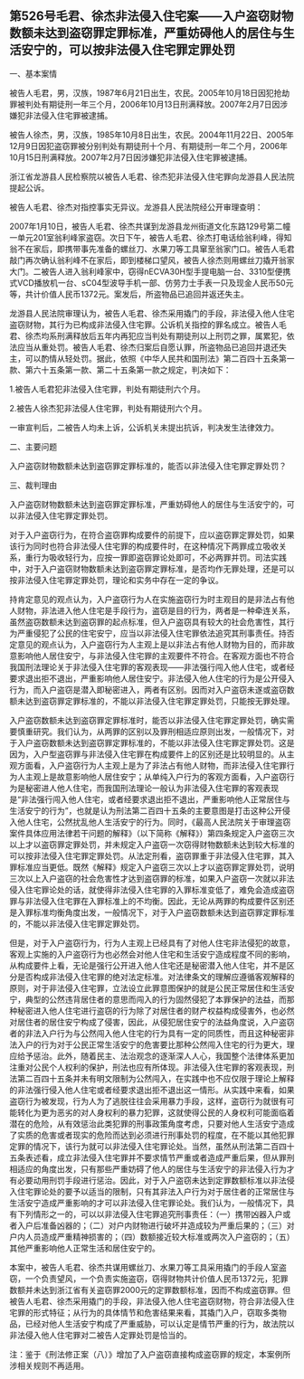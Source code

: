## 第526号毛君、徐杰非法侵入住宅案——入户盗窃财物数额未达到盗窃罪定罪标准，严重妨碍他人的居住与生活安宁的，可以按非法侵入住宅罪定罪处罚

一、基本案情

被告人毛君，男，汉族，1987年6月21日出生，农民。2005年10月18日因犯抢劫罪被判处有期徒刑一年三个月，2006年10月13日刑满释放。2007年2月7日因涉嫌犯非法侵入住宅罪被逮捕。

被告人徐杰，男，汉族，1985年10月8日出生，农民。2004年11月22日、2005年12月9日因犯盗窃罪被分别判处有期徒刑十个月、有期徒刑一年二个月，2006年10月15日刑满释放。2007年2月7日因涉嫌犯非法侵入住宅罪被逮捕。

浙江省龙游县人民检察院以被告人毛君、徐杰犯非法侵入住宅罪向龙游县人民法院提起公诉。

被告人毛君、徐杰对指控事实无异议。龙游县人民法院经公开审理查明：

2007年1月10日，被告人毛君、徐杰共谋到龙游县龙州街道文化东路129号第二幢一单元201室翁利峰家盗窃。次日下午，被告人毛君、徐杰打电话给翁利峰，得知翁不在家后，即携带事先准备的螺丝刀、水果刀等工具窜至翁家门口。被告人毛君敲门再次确认翁利峰不在家后，即到楼梯口望风，被告人徐杰则用螺丝刀撬开翁家大门。二被告人进入翁利峰家中，窃得nECVA30H型手提电脑一台、3310型便携式VCD播放机一台、sC04型波导手机一部、仿劳力士手表一只及现金人民币50元等，共计价值人民币1372元。案发后，所盗物品已追回并返还失主。

龙游县人民法院审理认为，被告人毛君、徐杰采用撬门的手段，非法侵入他人住宅盗窃财物，其行为已构成非法侵入住宅罪。公诉机关指控的罪名成立。被告人毛君、徐杰均系刑满释放后五年内再犯应当判处有期徒刑以上刑罚之罪，属累犯，依法应当从重处罚。被告人毛君、徐杰归案后自愿认罪，所盗物品已追回并退还失主，可以酌情从轻处罚。据此，依照《中华人民共和国刑法》第二百四十五条第一款、第六十五条第一款、第二十五条第一款之规定，判决如下：

1.被告人毛君犯非法侵入住宅罪，判处有期徒刑六个月。

2.被告人徐杰犯非法侵人住宅罪，判处有期徒刑六个月。

一审宣判后，二被告人均未上诉，公诉机关未提出抗诉，判决发生法律效力。

二、主要问题

入户盗窃财物数额未达到盗窃罪定罪标准的，能否以非法侵入住宅罪定罪处罚？

三、裁判理由

入户盗窃财物数额未达到盗窃罪定罪标准，严重妨碍他人的居住与生活安宁的，可以非法侵入住宅罪定罪处罚。

对于入户盗窃行为，在符合盗窃罪构成要件的前提下，应以盗窃罪定罪处罚，如果该行为同时也符合非法侵人住宅罪的构成要件时，在这种情况下两罪成立吸收关系，重行为吸收轻行为，应按一罪即盗窃罪论处即可，不必两罪并罚。司法实践中，对于入户盗窃财物数额未达到盗窃罪定罪标准，是否均作无罪处理，还是可以按非法侵入住宅罪定罪处罚，理论和实务中存在一定的争议。

持肯定意见的观点认为，入户盗窃行为人在实施盗窃行为时主观目的是非法占有他人财物，非法进入他人住宅是手段行为，盗窃是目的行为，两者是一种牵连关系，虽然盗窃数额未达到盗窃罪的起点标准，但入户盗窃具有较大的社会危害性，其行为严重侵犯了公民的住宅安宁，应当以非法侵入住宅罪依法追究其刑事责任。持否定意见的观点认为，入户盗窃行为人主观上是以非法占有他人财物为目的，而非故意影响他人居住安宁，与非法侵入住宅罪的主观要件不符合。在客观方面也不符合我国刑法理论关于非法侵入住宅罪的客观表现——非法强行闯入他人住宅，或者经要求退出拒不退出，严重影响他人居住安宁。非法侵入他人住宅的行为是公开侵入行为，而入户盗窃是潜入即秘密进入，两者有区别。因而对入户盗窃未遂或盗窃数额未达到盗窃罪定罪标准的，不能以非法侵入住宅罪定罪处罚，只能按无罪处理。

入户盗窃数额未达到盗窃罪定罪标准时，能否以非法侵入住宅罪定罪处罚，确实需要慎重研究。我们认为，从两罪的区别以及罪刑相适应原则出发，一般情况下，对于入户盗窃数额未达到盗窃罪定罪标准的，不能以非法侵入住宅罪定罪处罚。这是因为，入户型盗窃罪与非法侵入住宅罪在构成要件上的区别还是比较明显的。从主观方面看，入户盗窃行为人主观上是为了非法占有他人财物，而非法侵入住宅罪行为人主观上是故意影响他人居住安宁；从单纯入户行为的客观方面看，入户盗窃行为是秘密进人他人住宅，而我国刑法理论一般认为非法侵入住宅罪的客观表现是“非法强行闯入他人住宅，或者经要求退出拒不退出，严重影响他人正常居住与生活安宁的行为”，也就是认为刑法第二百四十五条的主要意图是打击这种公开侵入他人住宅，公然扰乱他人生活安宁的行为。同时，《最高人民法院关于审理盗窃案件具体应用法律若干问题的解释》（以下简称《解释》）第四条规定入户盗窃三次以上才以盗窃罪定罪处罚，并未规定入户盗窃一次窃得财物数额未达到较大标准的可以按非法侵入住宅罪定罪处罚。从法定刑看，盗窃罪重于非法侵入住宅罪，其入罪标准应当更低。既然《解释》规定入户盗窃三次以上才以盗窃罪定罪处罚，说明三次以上入户盗窃的社会危害性才达到盗窃罪的标准，如果入户盗窃一次就以非法侵入住宅罪论处的话，就使得非法侵入住宅罪的入罪标准变低了，难免会造成盗窃罪与非法侵入住宅罪在入罪标准上的不均衡。因此，无论从两罪的构成要件区别还是入罪标准均衡角度出发，一般情况下，对于入户盗窃数额未达到盗窃罪定罪标准的，不能以非法侵入住宅罪定罪处罚。

但是，对于入户盗窃行为，行为人主观上已经具有了对他人住宅非法侵犯的故意，客观上实施的入户盗窃行为也必然会对他人住宅和生活安宁造成程度不同的影响，从构成要件上看，无论是强行公开进入他人住宅还是秘密潜入他人住宅，并不是区分是否构成非法侵入住宅罪的绝对法定标准。对法律条文的理解应遵循客观解释的原则，对于非法侵入住宅罪，立法设立此罪意图保护的就是公民正常居住和生活安宁，典型的公然违背居住者的意思而闯入的行为固然侵犯了本罪保护的法益，而那种秘密进入他人住宅进行盗窃的行为除了对居住者的财产权益构成侵害外，也必然对居住者的居住安宁构成了侵害，因此，从侵犯居住安宁的法益角度说，入户盗窃者的非法入户行为与公然闯入他人住宅的行为具有一定的同质性，而且这种秘密非法入户的行为对于公民正常生活安宁的危害要比那种公然闯入住宅的行为更大，理应给予惩治。此外，随着民主、法治观念的逐渐深人人心，我国整个法律体系更加注重对公民个人权利的保护，刑法也应有所体现。非法侵入住宅罪的客观表现，刑法第二百四十五条并未有明文限制为公然闯入，在实践中也不应仅限于理论上解释的非法强行侵入他人住宅或者经要求退出拒不退出这一情形。从实践中来看，如果盗窃行为被发现，行为人为了逃脱往往会采用暴力手段，这样，盗窃行为就很有可能转化为更为恶劣的对人身权利的暴力犯罪，这就使得公民的人身权利可能面临着潜在的危险，从有效惩治此类犯罪的刑事政策角度考虑，只要对他人生活安宁造成了实质的危害或者现实的危险而达到必须进行刑事处罚的程度，在不能以其他犯罪定罪的情况下，该行为就可以非法侵入住宅罪论处。当然，虽然从刑法第二百四十五条表述看，成立非法侵入住宅罪并不要求情节严重或者造成严重后果，但从罪刑相适应的角度出发，只有那些严重妨碍了他人的居住与生活安宁的非法侵入行为才有必要动用刑罚手段进行惩治。因此，对于入户盗窃未达到定罪数额标准以非法侵入住宅罪论处的要予以适当的限制，只有其非法入户行为对于居住者的正常居住与生活安宁造成严重影响的才可以非法侵入住宅罪论处。我们认为，一般情况下，具有下列情形之一的，可以以非法侵入住宅罪追究刑事责任：（一）携带凶器入户或者入户后准备凶器的；（二）对户内财物进行破坏并造成较为严重后果的；（三）对户内人员造成严重精神损害的；（四）数额接近较大标准或两次入户盗窃的；（五）其他严重影响他人正常生活和居住安宁的。

本案中，被告人毛君、徐杰共谋用螺丝刀、水果刀等工具采用撬门的手段人室盗窃，一个负责望风，一个负责实施盗窃，窃得财物共计价值人民币1372元，犯罪数额并未达到浙江省有关盗窃罪2000元的定罪数额标准，因而不构成盗窃罪。但被告人毛君、徐杰采用撬门的手段，非法侵入他人住宅盗窃财物，符合非法侵入住宅罪的形式特征；从行为的具体情节和危害结果来看，其撬门入户，窃取多类物品，已经对他人生活安宁构成了严重威胁，可以认定是情节严重的行为，故法院以非法侵入他人住宅罪对二被告人定罪处罚是恰当的。

注：鉴于《刑法修正案（八）》增加了入户盗窃直接构成盗窃罪的规定，本案例所涉相关规则不再适用。